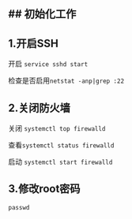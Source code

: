 ## ## 初始化工作

## 1.开启SSH

开启 `service sshd start`

检查是否启用`netstat -anp|grep :22`

## 2.关闭防火墙

关闭 `systemctl top firewalld`

查看`systemctl status firewalld`

启动 `systemctl start firewalld`

## 3.修改root密码

`passwd`
